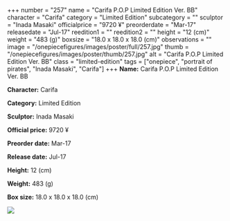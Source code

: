 +++
number = "257"
name = "Carifa P.O.P Limited Edition Ver. BB"
character = "Carifa"
category = "Limited Edition"
subcategory = ""
sculptor = "Inada Masaki"
officialprice = "9720 ¥"
preorderdate = "Mar-17"
releasedate = "Jul-17"
reedition1 = ""
reedition2 = ""
height = "12 (cm)"
weight = "483 (g)"
boxsize = "18.0 x 18.0 x 18.0 (cm)"
observations = ""
image = "/onepiecefigures/images/poster/full/257.jpg"
thumb = "/onepiecefigures/images/poster/thumb/257.jpg"
alt = "Carifa P.O.P Limited Edition Ver. BB"
class = "limited-edition"
tags = ["onepiece", "portrait of pirates", "Inada Masaki", "Carifa"]
+++
**Name:** Carifa P.O.P Limited Edition Ver. BB

**Character:** Carifa

**Category:** Limited Edition 

**Sculptor:** Inada Masaki

**Official price:** 9720 ¥

**Preorder date:** Mar-17

**Release date:** Jul-17

**Height:** 12 (cm)

**Weight:** 483 (g)

**Box size:** 18.0 x 18.0 x 18.0 (cm)

<img src="/onepiecefigures/images/poster/thumb/257.jpg">